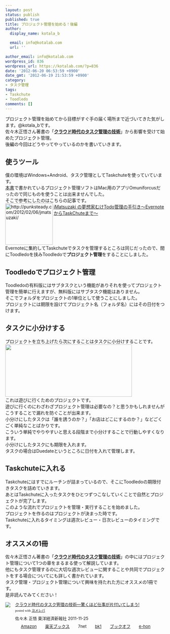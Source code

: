 ```yaml
---
layout: post
status: publish
published: true
title: プロジェクト管理を始める！後編
author:
  display_name: kotala_b

  email: info@kotalab.com
  url: ''

author_email: info@kotalab.com
wordpress_id: 836
wordpress_url: https://kotalab.com/?p=836
date: '2012-06-20 06:53:59 +0900'
date_gmt: '2012-06-19 21:53:59 +0900'
category:
- タスク管理
tags:
- Taskchute
- Toodledo
comments: []
---
```

<p>プロジェクト管理を始めてから目標がすぐ手の届く場所まで近づいてきた気がします。@kotala_bです。<br />
佐々木正悟さん著書の「<strong><a href="https://www.amazon.co.jp/exec/obidos/asin/4492580948/same-22/" title="クラウド時代のタスク管理の技術" target="_blank">クラウド時代のタスク管理の技術</a></strong>」から影響を受けて始めたプロジェクト管理。<br />
後編の今回はどうやってやっているのかを書いていきます。<br />
</p>
<!--more-->
<h2>使うツール</h2>
<p>僕の環境はWindows+Android、タスク管理としてTaskchuteを使っていています。<br />
<a href="https://www.amazon.co.jp/exec/obidos/asin/4492580948/same-22/" title="クラウド時代のタスク管理の技術" target="_blank">本書</a>で書かれているプロジェクト管理ソフトはMac用のアプリ<span class="removed_link" title="click.linksynergy.com/fs-bin/stat?id=d2yYUp776R4&amp;offerid=94348&amp;type=3&amp;subid=0&amp;tmpid=2192&amp;RD_PARM1=http%253A%252F%252Fitunes.apple.com%252Fjp%252Fapp%252Fomnifocus-for-iphone%252Fid284885288%253Fmt%253D8%2526uo%253D4%2526partnerId%253D30">Omuniforcus</span>だったので同じものを使うことは出来ませんでした。<br />
そこで参考にしたのはこちらの記事です。<br />
<a href="http://punksteady.com/2012/02/06/jmatsuzaki/" target="_blank"><img title="jMatsuzaki の夢想家むけTodo管理の手引き～EvernoteからTaskChuteまで～" src="https://capture.heartrails.com/150x130?http://punksteady.com/2012/02/06/jmatsuzaki/" alt="http://punksteady.com/2012/02/06/jmatsuzaki/" width="150" height="130" align="left" /></a><a href="http://punksteady.com/2012/02/06/jmatsuzaki/" title="jMatsuzaki の夢想家むけTodo管理の手引き～EvernoteからTaskChuteまで～" target="_blank">jMatsuzaki の夢想家むけTodo管理の手引き～EvernoteからTaskChuteまで～</a><br style="clear:both;" />Evernoteに集約してTaskchuteでタスクを管理するところは同じだったので、間にToodledoを挟みToodledoで<strong>プロジェクト管理</strong>をすることにしました。</p>
<h2>Toodledoでプロジェクト管理</h2>
<p>Toodledoの有料版にはサブタスクという機能がありそれを使ってプロジェクト管理を簡単に行えますが、無料版にはサブタスク機能はありません。<br />
そこでフォルダをプロジェクトの1単位として使うことにしました。<br />
プロジェクトには期限を設けてプロジェクト名（フォルダ名）にはその日付をつけます。</p>
<h2>タスクに小分けする</h2>
<p>プロジェクトを立ち上げたら次にすることはタスクに小分けすることです。<br />
<a href="https://kotalab.com/wp-content/uploads/project_120619.jpg" target="_blank"><img src="https://kotalab.com/wp-content/uploads/project_120619.jpg" alt="" title="project_120619" width="400" height="165" class="alignnone size-full wp-image-831" /></a><br style="clear:both;" />これは遊びに行くためのプロジェクトです。<br />
遊びに行くのにわざわざプロジェクト管理は必要なの？と思うかもしれませんがこうすることで漏れを防ぐことが出来ます。<br />
小分けにしたタスクは「誰を誘うのか？」「お店はどこにするのか？」などごくごく単純なことばかりです。<br />
こういう単純でやりやすいと思える段階まで小分けすることで行動しやすくなります。<br />
小分けにしたタスクにも期限を入れます。<br />
タスクの場合はDuedateというところに日付を入れて管理します。</p>
<h2>Taskchuteに入れる</h2>
<p>Taskchuteにはすでにルーチンが詰まっているので、そこにToodledoの期限付きタスクを詰めていきます。<br />
あとはTaskchuteに入ったタスクをひとつずつこなしていくことで自然とプロジェクトが完了します。<br />
このような流れでプロジェクトを管理・実行することを始めました。<br />
プロジェクトを作るのはプロジェクトが決まった時です。<br />
Taskchuteに入れるタイミングは週次レビュー・日次レビューのタイミングです。</p>
<h2>オススメの1冊</h2>
<p>佐々木正悟さん著書の「<strong><a href="https://www.amazon.co.jp/exec/obidos/asin/4492580948/same-22/" title="クラウド時代のタスク管理の技術" target="_blank">クラウド時代のタスク管理の技術</a></strong>」の中にはプロジェクト管理について1つの章をまるまる使って解説しています。<br />
他にもタスク管理するのに大切な週次レビューに関することや共同でプロジェクトをする場合についてにも詳しく書かれています。<br />
タスク管理・プロジェクト管理について興味を持たれた方にオススメの1冊です。<br />
是非読んでみてください！</p>
<div class="booklink-box" style="text-align:left;padding-bottom:20px;font-size:small;/zoom: 1;overflow: hidden;">
<div class="booklink-image" style="float:left;margin:0 15px 10px 0;"><a href="https://www.amazon.co.jp/exec/obidos/asin/4492580948/same-22/" name="booklink" rel="nofollow" target="_blank"><img src="https://images-fe.ssl-images-amazon.com/images/I/41Uk63c9VWL._SL160_.jpg" style="border: none;" /></a></div>
<div class="booklink-info" style="line-height:120%;/zoom: 1;overflow: hidden;">
<div class="booklink-name" style="margin-bottom:10px;line-height:120%"><a href="https://www.amazon.co.jp/exec/obidos/asin/4492580948/same-22/" rel="nofollow" name="booklink" target="_blank">クラウド時代のタスク管理の技術―驚くほど仕事が片付いてしまう!</a>
<div class="booklink-powered-date" style="font-size:8pt;margin-top:5px;font-family:verdana;line-height:120%">posted with <a href="https://yomereba.com" target="_blank">ヨメレバ</a></div>
</div>
<div class="booklink-detail" style="margin-bottom:5px;">佐々木 正悟 東洋経済新報社 2011-11-25    </div>
<div class="booklink-link2" style="margin-top:10px;">
<div class="shoplinkamazon" style="display:inline;margin-right:5px;background: url('https://img.yomereba.com/tam_y.gif') 0 0 no-repeat;padding: 2px 0 2px 18px;white-space: nowrap;"><a href="https://www.amazon.co.jp/exec/obidos/asin/4492580948/same-22/" rel="nofollow" target="_blank" title="アマゾン" >Amazon</a></div>
<div class="shoplinkrakuten" style="display:inline;margin-right:5px;background: url('https://img.yomereba.com/tam_y.gif') 0 -50px no-repeat;padding: 2px 0 2px 18px;white-space: nowrap;"><a href="https://hb.afl.rakuten.co.jp/hgc/0fa7afc8.bbfc196a.0fa7afc9.d56c38f1/?pc=http%3A%2F%2Fbooks.rakuten.co.jp%2Frb%2F11380563%2F%3Fscid%3Daf_ich_link_urltxt%26m%3Dhttp%3A%2F%2Fm.rakuten.co.jp%2Fev%2Fbook%2F" rel="nofollow" target="_blank" title="楽天ブックス" >楽天ブックス</a></div>
<div class="shoplinkseven" style="display:inline;margin-right:5px;background: url('https://img.yomereba.com/tam_y.gif') 0 -100px no-repeat;padding: 2px 0 2px 18px;white-space: nowrap;"><span class="removed_link" title="click.linksynergy.com/fs-bin/click?id=d2yYUp776R4&amp;subid=&amp;offerid=197738.1&amp;type=10&amp;tmpid=1787&amp;RD_PARM1=http%253A%252F%252Fwww.7netshopping.jp%252Fbooks%252Fsearch_result%252F%253Fctgy%253Dbooks%2526code%253D4492580948">7net</span></div>
<div class="shoplinkbk1" style="display:inline;margin-right:5px;background: url('https://img.yomereba.com/tam_y.gif') 0 -150px no-repeat;padding: 2px 0 2px 18px;white-space: nowrap;"><a href="https://ck.jp.ap.valuecommerce.com/servlet/referral?sid=2967684&pid=881104827&vc_url=http%3A%2F%2Fhonto.jp%2Fnetstore%2Fsearch_021_104492580948.html%3Fsrchf%3D1%26srchGnrNm%3D1" target="_blank" title="bk1" >bk1</a></div>
<div class="shoplinkbookoff" style="display:inline;margin-right:5px;background: url('https://img.yomereba.com/tam_y.gif') 0 -200px no-repeat;padding: 2px 0 2px 18px;white-space: nowrap;"><a href="https://click.linksynergy.com/fs-bin/click?id=d2yYUp776R4&subid=&offerid=169505.1&type=10&tmpid=3677&RD_PARM1=http%253A%252F%252Fwww.bookoffonline.co.jp%252Fdisplay%252FL001%252Cbg%253D12%252Cq%253D9784492580943" rel="nofollow" target="_blank" title="ブックオフオンライン" >ブックオフ</a></div>
<div class="shoplinkehon" style="display:inline;margin-right:5px;background: url('https://img.yomereba.com/tam_y.gif') 0 -250px no-repeat;padding: 2px 0 2px 18px;white-space: nowrap;"><a href="https://ck.jp.ap.valuecommerce.com/servlet/referral?sid=2967684&pid=881116635&vc_url=http%3A%2F%2Fwww.e-hon.ne.jp%2Fbec%2FSA%2FDetail%3FrefISBN%3D4492580948" target="_blank" title="e-hon" >e-hon</a></div>
</div>
</div>
</div>
